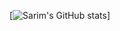 [![Sarim's GitHub stats](https://github-readme-stats.vercel.app/api?username=devsarim&show_icons=true&theme=gruvbox)]

